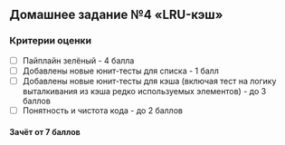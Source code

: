## Домашнее задание №4 «LRU-кэш»

### Критерии оценки
- [ ] Пайплайн зелёный - 4 балла
- [ ] Добавлены новые юнит-тесты для списка - 1 балл
- [ ] Добавлены новые юнит-тесты для кэша (включая тест на логику
выталкивания из кэша редко используемых элементов) - до 3 баллов
- [ ] Понятность и чистота кода - до 2 баллов

#### Зачёт от 7 баллов
